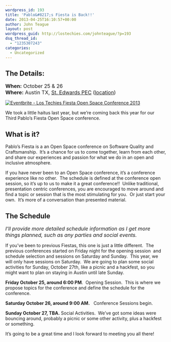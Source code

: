 ```yaml
---
wordpress_id: 193
title: 'Pablo&#8217;s Fiesta is Back!!'
date: 2013-04-25T16:10:57+00:00
author: John Teague
layout: post
wordpress_guid: http://lostechies.com/johnteague/?p=193
dsq_thread_id:
  - "1235307243"
categories:
  - Uncategorized
---
```

## The Details:
  
<span style="font-size: 16px;"><strong>When:</strong> October 25 & 26<br /> </span><span style="font-size: 16px;"><strong>Where:</strong> Austin TX, <a href="http://www.pec.stedwards.edu/" target="_blank">St. Edwards PEC</a> (<a href="http://www.pec.stedwards.edu/about-map.asp" target="_blank">location</a>)</span>

<a href="http://www.eventbrite.com/event/5517113836?ref=ebtnebregn" target="_blank"><img src="http://www.eventbrite.com/custombutton?eid=5517113836" alt="Eventbrite - Los Techies Fiesta Open Space Conference 2013" /></a>

We took a little haitus last year, but we&#8217;re coming back this year for our Third Pablo&#8217;s Fiesta Open Space conference.

## What is it?

Pablo&#8217;s Fiesta is a an Open Space conference on Software Quality and Craftsmanship.  It&#8217;s a chance for us to come together, learn from each other, and share our experiences and passion for what we do in an open and inclusive atmosphere.

If you have never been to an Open Space conference, it&#8217;s a conference experience like no other.  The schedule is defined at the conference open session, so it&#8217;s up to us to make it a great conference!!  Unlike traditional, presentation centric conferences, you are encouraged to move around and find a topic or session that is the most stimulating for you.  Or just start your own.  It&#8217;s more of a conversation than presented material.

## The Schedule
  
_<span style="font-size: 16px;">I&#8217;ll provide more detailed schedule information as I get more things planned, such as any parties and social events.</span>_

If you&#8217;ve been to previous Fiestas, this one is just a little different.  The previous conferences started on Friday night for the opening session  and schedule selection and sessions on Saturday and Sunday.  This year, we will only have sessions on Saturday.  We are going to plan some social activities for Sunday, October 27th, like a picnic and a hackfest, so you might want to plan on staying in Austin until late Sunday.

**Friday October 25, around 6:00 PM**.  Opening Session.  This is where we propose topics for the conference and define the schedule for the conference.

**Saturday October 26, around 9:00 AM.**   Conference Sessions begin.

**Sunday October 27, TBA.** Social Activities.  We&#8217;ve got some ideas were bouncing around, probably a picnic or some other activity, plus a hackfest or something.

It&#8217;s going to be a great time and I look forward to meeting you all there!

&nbsp;